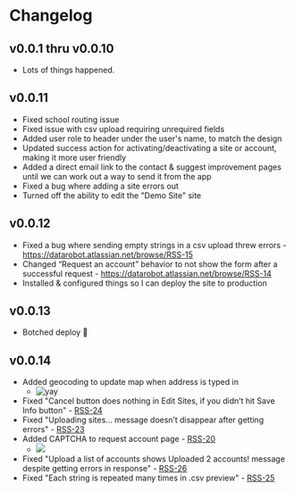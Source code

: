 # Changelog

## v0.0.1 thru v0.0.10

- Lots of things happened.

  

## v0.0.11

- Fixed school routing issue
- Fixed issue with csv upload requiring unrequired fields
- Added user role to header under the user's name, to match the design
- Updated success action for activating/deactivating a site or account, making it more user friendly
- Added a direct email link to the contact & suggest improvement pages until we can work out a way to send it from the app
- Fixed a bug where adding a site errors out
- Turned off the ability to edit the "Demo Site" site



## v0.0.12

- Fixed a bug where sending empty strings in a csv upload threw errors - https://datarobot.atlassian.net/browse/RSS-15
- Changed “Request an account” behavior to not show the form after a successful request - https://datarobot.atlassian.net/browse/RSS-14
-  Installed & configured things so I can deploy the site to production


## v0.0.13
- Botched deploy 😬

## v0.0.14

- Added geocoding to update map when address is typed in
  - ![yay](https://media.giphy.com/media/xTiN0CNHgoRf1Ha7CM/giphy.gif)	
- Fixed "Cancel button does nothing in Edit Sites, if you didn’t hit Save Info button" - [RSS-24](https://datarobot.atlassian.net/browse/RSS-24)
- Fixed "Uploading sites… message doesn’t disappear after getting errors" - [RSS-23](https://datarobot.atlassian.net/browse/RSS-23)
- Added CAPTCHA to request account page - [RSS-20](https://datarobot.atlassian.net/browse/RSS-20)  
  - ![](https://user-images.githubusercontent.com/45003409/111834816-84efa000-88ca-11eb-8a27-e450afa0d55c.gif)
- Fixed "Upload a list of accounts shows Uploaded 2 accounts! message despite getting errors in response" - [RSS-26](https://datarobot.atlassian.net/browse/RSS-26)
- Fixed "Each string is repeated many times in .csv preview" - [RSS-25](https://datarobot.atlassian.net/browse/RSS-25)

